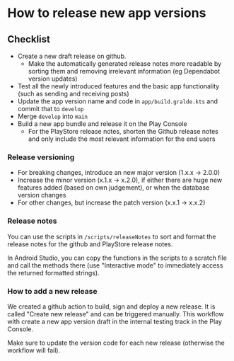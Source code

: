 # How to release new app versions

## Checklist
- Create a new draft release on github. 
  - Make the automatically generated release notes more readable by sorting them and removing irrelevant information (eg Dependabot version updates)
- Test all the newly introduced features and the basic app functionality (such as sending and receiving posts)
- Update the app version name and code in `app/build.gralde.kts` and commit that to `develop`
- Merge `develop` into `main`
- Build a new app bundle and release it on the Play Console
  - For the PlayStore release notes, shorten the Github release notes and only include the most relevant information for the end users


### Release versioning
- For breaking changes, introduce an new major version (1.x.x -> 2.0.0)
- Increase the minor version (x.1.x -> x.2.0), if either there are huge new features added (based on own judgement), or when the database version changes
- For other changes, but increase the patch version (x.x.1 -> x.x.2)

### Release notes
You can use the scripts in `/scripts/releaseNotes` to sort and format the release notes for the github
and PlayStore release notes.

In Android Studio, you can copy the functions in the scripts to a scratch file and call the methods 
there (use "Interactive mode" to immediately access the returned formatted strings).

### How to add a new release
We created a github action to build, sign and deploy a new release. It is called "Create new release" and can be triggered manually.
This workflow with create a new app version draft in the internal testing track in the Play Console.

Make sure to update the version code for each new release (otherwise the workflow will fail).


